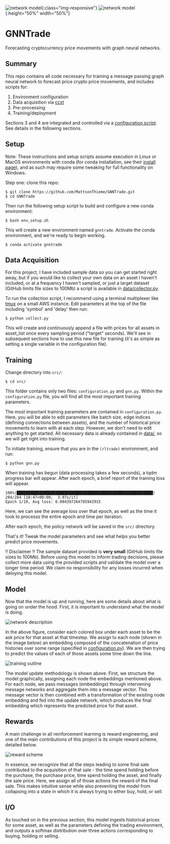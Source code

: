 

![network model](supp/network_outline.png){:class="img-responsive"}
![network model](supp/network_outline.png){:height="50%" width="50%"}

# GNNTrade

Forecasting cryptocurrency price movements with graph neural networks.

## Summary

This repo contains all code necessary for training a message passing graph neural network to forecast price crypto price movements, and includes scripts for:

1. Environment configuration
2. Data acquisition via [ccxt](https://github.com/ccxt/ccxt)
3. Pre-processing
4. Training/deployment

Sections 3 and 4 are integrated and controlled via a [configuration script](src/configuration.py). See details in the following sections.


## Setup

Note: These instructions and setup scripts assume execution in Linux or MacOS environments with conda (for conda installation, see their [install page](https://docs.conda.io/en/latest/miniconda.html)), and as such may require some tweaking for full functionality on Windows.

Step one: clone this repo:

```{shell}
$ git clone https://github.com/MattsonThieme/GNNTrade.git
$ cd GNNTrade
```

Then run the following setup script to build and configure a new conda environment:

```{shell}
$ bash env_setup.sh
```

This will create a new environment named `gnntrade`. Activate the conda environment, and we're ready to begin working.

```{shell}
$ conda activate gnntrade
```

## Data Acquisition

For this project, I have included sample data so you can get started right away, but if you would like to collect your own data on an asset I haven't included, or at a frequency I haven't sampled, or just a larget dataset (GitHub limits file sizes to 100Mb) a script is available in [data/collector.py](data/collect.py). 

To run the collection script, I recommend using a terminal multiplexer like [tmux](https://www.hamvocke.com/blog/a-quick-and-easy-guide-to-tmux/) on a small AWS instance. Edit parameters at the top of the file including 'symbol' and 'delay' then run:

```{shell}
$ python collect.py
```

This will create and continuously append a file with prices for all assets in asset_list once every sampling period ("target" seconds). We'll see in subsequent sections how to use this new file for training (it's as simple as setting a single variable in the configuration file).

## Training

Change directory into `src/`:

```{shell}
$ cd src/
```

This folder contains only two files: `configuration.py` and `gnn.py`. Within the `configuration.py` file, you will find all the most important training parameters. 

The most important training parameters are contained in `configuration.py`. Here, you will be able to edit parameters like batch size, edge indices (defining connections between assets), and the number of historical price movements to learn with at each step. However, we don't need to edit anything to get started. All necessary data is already contained in [data/](../data/), so we will get right into training.

To initiate training, ensure that you are in the `(rltrade)` environment, and run:

```{shell}
$ python gnn.py
```

When training has begun (data processing takes a few seconds), a tqdm progress bar will appear. After each epoch, a brief report of the training loss will appear.

```{shell}
100%|████████████████████████████████████████████████████████████| 284/284 [18:47<00:00,  3.97s/it]
Epoch 1/10, Avg loss: 0.004397264795942915
``` 

Here, we can see the average loss over that epoch, as well as the time it took to processs the entire epoch and time per iteration.

After each epoch, the policy network will be saved in the `src/` directory.

That's it! Tweak the model parameters and see what helps you better predict price movements.

:bangbang: Disclaimer :bangbang: The sample dataset provided is **very small** (GitHub limits file sizes to 100Mb). Before using this model to inform trading decisions, please collect more data using the provided scripts and validate the model over a longer time period. We claim no responsibility for any losses incurred when deloying this model.

## Model

Now that the model is up and running, here are some details about what is going on under the hood. First, it is important to understand what the model is doing.

![network description](supp/network_description.png)

In the above figure, consider each colored box under each asset to be the ask price for that asset at that timestep. We assign to each node (shown in the image below) an embedding composed of the concatenation of price histories over some range (specified in [configuration.py](src/configuration.py)). We are then trying to predict the values of each of those assets some time down the line. 

![training outline](supp/training_outline.png)

The model update methodology is shown above. First, we structure the model graphically, assigning each node the embeddings mentioned above. For each node, we pass messages (embeddings) through intervening message networks and aggregate them into a message vector. This message vector is then combined with a transformation of the existing node embedding and fed into the update network, which produces the final embedding which represents the predicted price for that asset.

## Rewards

A main challenge in all reinforcement learning is reward engineering, and one of the main contributions of this project is its simple reward scheme, detailed below.

![reward scheme](supp/reward_scheme.png)

In essence, we recognize that all the steps leading to some final sale contributed to the acquisition of that sale - the time spend holding before the purchase, the purchase price, time spend holding the asset, and finally the sale price. Here, we assign all of those actions the reward of the final sale. This makes intuitive sense while also preventing the model from collapsing into a state in which it is always trying to either buy, hold, or sell.

## I/O

As touched on in the previous section, this model ingests historical prices for some asset, as well as the parameters defining the trading environment, and outputs a softmax distribution over three actions corresponding to buying, holding or selling.





